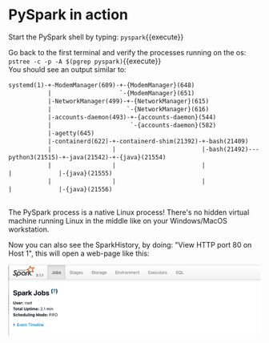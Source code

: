 # PySpark in action

Start the PySpark shell by typing: `pyspark`{{execute}}  

Go back to the first terminal and verify the processes running on the os: `pstree -c -p -A $(pgrep pyspark)`{{execute}}  
You should see an output similar to:  
```
systemd(1)-+-ModemManager(609)-+-{ModemManager}(648)
           |                   `-{ModemManager}(651)
           |-NetworkManager(499)-+-{NetworkManager}(615)
           |                     `-{NetworkManager}(616)
           |-accounts-daemon(493)-+-{accounts-daemon}(544)
           |                      `-{accounts-daemon}(582)
           |-agetty(645)
           |-containerd(622)-+-containerd-shim(21392)-+-bash(21409)
           |                 |                        |-bash(21492)---python3(21515)-+-java(21542)-+-{java}(21554)
           |                 |                        |                              |             |-{java}(21555)
           |                 |                        |                              |             |-{java}(21556)
       
```
  
The PySpark process is a native Linux process! There's no hidden virtual machine running Linux in the middle like on your Windows/MacOS workstation.  

Now you can also see the SparkHistory, by doing: "View HTTP port 80 on Host 1", this will open a web-page like this:

![img.png](img.png)